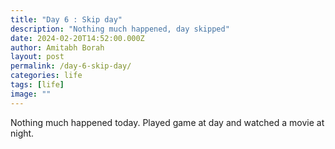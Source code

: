 ```yaml
---
title: "Day 6 : Skip day"
description: "Nothing much happened, day skipped"
date: 2024-02-20T14:52:00.000Z
author: Amitabh Borah
layout: post
permalink: /day-6-skip-day/
categories: life
tags: [life]
image: ""
---
```


Nothing much happened today. Played game at day and watched a movie at night.